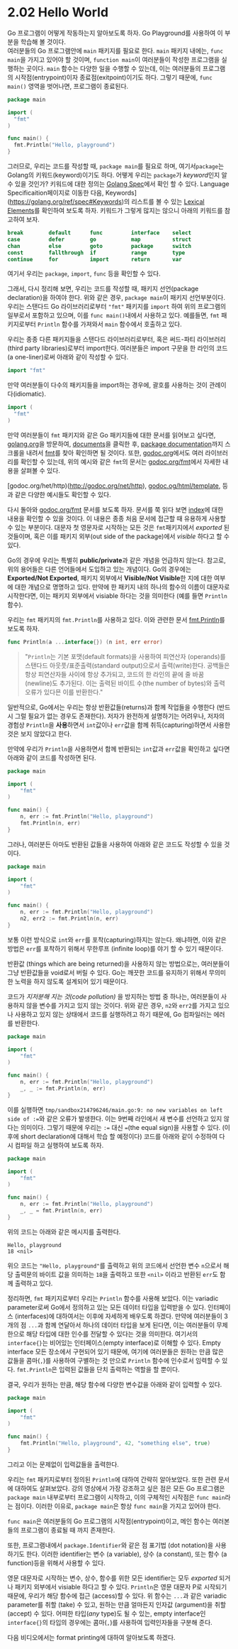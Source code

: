 # 2.02 Hello World

Go 프로그램이 어떻게 작동하는지 알아보도록 하자.
Go Playground를 사용하여 이 부분을 학습해 볼 것이다.  
여러분들의 Go 프로그램안에 `main` 패키지를 필요로 한다.
`main` 패키지 내에는, `func main`을 가지고 있어야 할 것이며, `function main`이 여러분들이 작성한 프로그램을 실행하는 곳이다.
`main` 함수는 다양한 일을 수행할 수 있는데, 이는 여러분들의 프로그램의 시작점(entrypoint)이자 종료점(exitpoint)이기도 하다.
그렇기 때문에, `func main()` 영역을 벗어나면, 프로그램이 종료된다.  

```go
package main

import (
  "fmt"
)

func main() {
  fmt.Println("Hello, playground")
}
```

그러므로, 우리는 코드를 작성할 때, `package main`를 필요로 하며, 여기서`package`는 Golang의 키워드(keyword)이기도 하다.
어뗗게 우리는 `package`가 *keyword*인지 알 수 있을 것인가?
키워드에 대한 정의는 [Golang Spec](https://golang.org/ref/spec)에서 확인 할 수 있다.
Language Specificaition페이지로 이동한 다음, Keywords](https://golang.org/ref/spec#Keywords)의 리스트를 볼 수 있는 [Lexical Elements](https://golang.org/ref/spec#Lexical_elements)를 확인하여 보도록 하자.
키워드가 그렇게 많지는 않으니 아래의 키워드를 참고하여 보자.  

```go
break        default      func         interface    select
case         defer        go           map          struct
chan         else         goto         package      switch
const        fallthrough  if           range        type
continue     for          import       return       var
```

여기서 우리는 `package`, `import`, `func` 등을 확인할 수 있다.  

그래서, 다시 정리해 보면, 우리는 코드를 작성할 때, 패키지 선언(package declaration)을 하여야 한다.
위와 같은 경우, `package main`이 패키지 선언부분이다.
우리는 스탠다드 Go 라이브러리로부터 `"fmt"` 패키지를 `import` 하여 위의 프로그램의 일부로서 포함하고 있으며, 이를 `func main()`내에서 사용하고 있다.
예를들면, `fmt` 패키지로부터 `Println` 함수를 가져와서 `main` 함수에서 호출하고 있다.  

우리는 종종 다른 패키지들을 스탠다드 라이브러리로부터, 혹은 써드-파티 라이브러리 (third party libraries)로부터 import한다.
여러분들은 import 구문을 한 라인의 코드 (a one-liner)로써 아래와 같이 작성할 수 있다.  

```go
import "fmt"
```

만약 여러분들이 다수의 패키지들을 import하는 경우에, 괄호를 사용하는 것이 관례이다(idiomatic).  

```go
import (
  "fmt"
)
```

만약 여러분들이 `fmt` 패키지와 같은 Go 패키지들에 대한 문서를 읽어보고 싶다면, [golang.org](https://golang.org/)을 방문하여, [documents](https://golang.org/doc/)을 클릭한 후, [package documentation](https://golang.org/pkg/)까지 스크롤을 내려서 [fmt](https://golang.org/pkg/fmt/)를 찾아 확인하면 될 것이다.
또한, [godoc.org](http://godoc.org)에서도 여러 라이브러리를 확인할 수 있는데, 위의 예시와 같은 `fmt`의 문서는 [godoc.org/fmt](http://godoc.org/fmt)에서 자세한 내용을 살펴볼 수 있다.  

[godoc.org/het/http)(http://godoc.org/net/http), [godoc.og/html/template](http://godoc.org/html/template), 등과 같은 다양한 예시들도 확인할 수 있다.  
  
다시 돌아와 [godoc.org/fmt](http://godoc.org/fmt)  문서를 보도록 하자.
문서를 쭉 읽다 보면 [index](https://golang.org/pkg/fmt/#pkg-index)에 대한 내용을 확인할 수 있을 것이다.
이 내용은 종종 처음 문서에 접근할 때 유용하게 사용할 수 있는 부분이다.
대문자 첫 영문자로 시작하는 모든 것은 `fmt`패키지에서 _exported_ 된 것들이며, 혹은 이를 패키지 외부(out side of the package)에서 _visible_ 하다고 할 수 있다.  

Go의 경우에 우리는 특별히 **public/private**과 같은 개념을 언급하지 않는다.
참고로, 위의 용어들은 다른 언어들에서 도입하고 있는 개념이다.
Go의 경우에는 **Exported/Not Exported**, 패키지 외부에서 **Visible/Not Visible**한 지에 대한 여부에 대한 개념으로 명명하고 있다.
만약에 한 패키지 내의 하나의 함수의 이름이 대문자로 시작한다면, 이는 패키지 외부에서 visiable 하다는 것을 의미한다 (예를 들면 `Println` 함수).  
  
우리는 `fmt` 패키지의 `fmt.Println`를 사용하고 있다.
이와 관련한 문서 [fmt.Println](http://godoc.org/fmt#Println)를 보도록 하자.  

```go
func Println(a ...interface{}) (n int, err error)
```

>"`Println`는 기본 포맷(default formats)을 사용하여 피연산자 (operands)를 스탠다드 아웃풋/표준출력(standard output)으로서 출력(write)한다. 공백들은 항상 피연산자들 사이에 항상 추가되고, 코드의 한 라인의 끝에 줄 바꿈 (newline)도 추가된다. 이는 출력된 바이트 수(the number of bytes)와 출력 오류가 있다믄 이를 반환한다."

일반적으로, Go에서는 우리는 항상 반환값들(returns)과 함께 작업들을 수행한다 (반드시 그럴 필요가 없는 경우도 존재한다).
저자가 완전하게 설명하기는 어려우나, 저자의 경험상 `Println`을 **사용**하면서 `int`값이나 `err`값을 함께 취득(capturing)하면서 사용한 것은 보지 않았다고 한다.  
  
만약에 우리가 `Println`을 사용하면서 함께 반환되는 `int`값과 `err`값을 확인하고 싶다면 아래와 같이 코드를 작성하면 된다.  

```go
package main

import (
	"fmt"
)

func main() {
	n, err := fmt.Println("Hello, playground")
	fmt.Println(n, err)
}
```

그러나, 여러분든 아마도 반환된 값들을 사용하여 아래와 같은 코드도 작성할 수 있을 것이다.  

```go
package main

import (
	"fmt"
)

func main() {
	n, err := fmt.Println("Hello, playground")
	n2, err2 := fmt.Println(n, err)
}
```

보통 이런 방식으로 `int`와 `err`를 포착(capturing)하지는 않는다.
왜냐하면, 이와 같은 방법은 `err`를 포착하기 위해서 무한루프 (infinite loop)를 야기 할 수 있기 때문이다.  

반환값 (things which are being returned)을 사용하지 않는 방법으로는, 여러분들이 그냥 반환값들을 void로서 버릴 수 있다.
Go는 깨끗한 코드를 유지하기 위해서 무의미한 노력을 하지 않도록 설계되어 있기 때문이다.  

코드가 _지저분해 지는 것(code pollution)_ 을 방지하는 방법 중 하나는, 여러분들이 사용하지 않을 변수를 가지고 있지 않는 것이다.
위와 같은 경우, `n2`와 `err2`를 가지고 있으나 사용하고 있지 않는 상태에서 코드를 실행하려고 하기 때문에, Go 컴파일러는 에러를 반환한다.  

```go
package main

import (
	"fmt"
)

func main() {
	n, err := fmt.Println("Hello, playground")	
	_, _ := fmt.Println(n, err)
}
```

이를 실행하면 `tmp/sandbox214796246/main.go:9: no new variables on left side of :=`와 같은 오류가 발생한다.
이는 9번째 라인에서 새 변수를 선언하고 있지 않다는 의미이다.
그렇기 때문에 우리는 `:=` 대신 `=`(the equal sign)을 사용할 수 있다. (이후에 short declaration에 대해서 학습 할 예정이다)
코드를 아래와 같이 수정하여 다시 컴파일 하고 실행하여 보도록 하자.  

```go
package main

import (
	"fmt"
)

func main() {
	n, err := fmt.Println("Hello, playground")
	_, _ = fmt.Println(n, err)
}
```

위의 코드는 아래와 같은 메시지를 출력한다.  

```console
Hello, playground
18 <nil>
```

위으 코드는 `"Hello, playground"`를 출력하고 위의 코드에서 선언한 변수 `n`으로서 해당 출력문의 바이트 값을 의미하는 `18`을 출력하고 또한 `<nil>` 이라고 반환된 `err`도 함께 출력하고 있다.  

정리하면, `fmt` 패키지로부터 우리는 `Println` 함수를 사용해 보았다.
이는 variadic parameter로써 Go에서 정의하고 있는 모든 데이터 타입을 입력받을 수 있다.
인터페이스 (interfaces)에 대하여서는 이후에 자세하게 배우도록 하겠다.
만약에 여러분들이 3개의 점 `...`과 함께 연달아서 하나의 데이터 타입을 보게 된다면, 이는 여러분들이 무제한으로 해당 타입에 대한 인수를 전달할 수 있다는 것을 의미한다.
여기서의 `interface{}`는 비어있는 인터페이스(empty interface)로 이해할 수 있다.
Empty interface 모든 장소에서 구현되어 있기 때문에, 여기에 여러분들은 원하는 만큼 많은 값들을 콤마(`,`)를 사용하여 구별하는 것 만으로 `Println` 함수에 인수로서 임력할 수 있다.
`fmt.Println`은 입력된 값들을 단치 출력하는 역할을 할 뿐이다.  

결국, 우리가 원하는 만큼, 해당 함수에 다양한 변수값을 아래와 같이 입력할 수 있다.  
  
```go
package main

import (
	"fmt"
)

func main() {
	fmt.Println("Hello, playground", 42, "something else", true)
}
```

그리고 이는 문제없이 입력값들을 출력한다.  

우리는 `fmt` 패키지로부터 정의된 `Println`에 대하여 간략히 알아보았다.
또한 관련 문서에 대하여도 살펴보았다.
강의 영상에서 가장 강조하고 싶은 점은 모든 Go 프로그램은 `package main` 내부로부터 프로그램이 시작하고, 이의 구체적인 시작점은 `func main`라는 점이다.
이러한 이유로, `package main`은 항상 `func main`을 가지고 있어야 한다.  

`func main`은 여러분들의 Go 프로그램의 시작점(entrypoint)이고, 메인 함수는 여러본들의 프로그램이 종료될 때 까지 존재한다.  

또한, 프로그램내에서 `package.Identifier`와 같은 점 표기법 (dot notation)을 사용하기도 한다.
이러한 identifier는 변수 (a variable), 상수 (a constant), 또는 함수 (a function)등을 위해서 사용할 수 있다.  

영문 대문자로 시작하는 변수, 상수, 함수를 위한 모든 identifier는 모두 _exported_ 되거나 패키지 외부에서 visiable 하다고 할 수 있다.
`Println`은 영문 대문자 P로 시작되기 때문에, 우리가 해당 함수에 접근 (access)할 수 있다.
위 함수는 `...`과 같은 variadic parameter를 취할 (take) 수 있고, 원하는 만큼 얼마든지 인자값 (argument)을 취할 (accept) 수 있다.
어떠한 타입(_any_ type)도 될 수 있는, empty interface인 `interface{}`의 타입의 경우에는 콤마(`,`)를 사용하여 입력인자들을 구분해 준다.  

다음 비디오에서는 format printing에 대하여 알아보도록 하겠다.